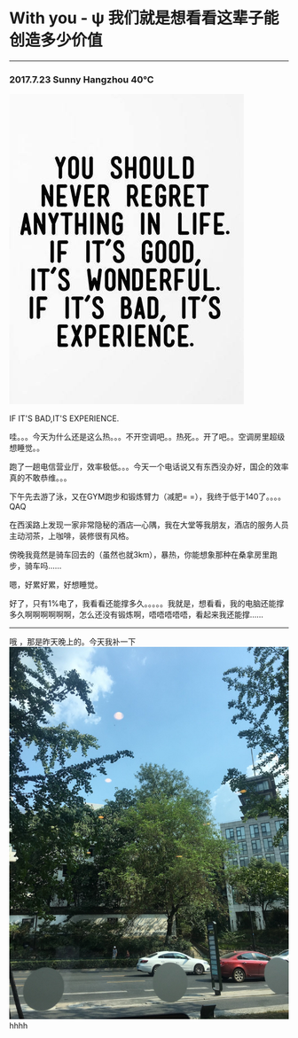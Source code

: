 # With you - ψ 我们就是想看看这辈子能创造多少价值

---

### 2017.7.23    Sunny   Hangzhou 40℃

![](/assets/18739850_1354167171327883_5559581380263127066_n.jpg)

IF IT'S BAD,IT'S EXPERIENCE.

哇。。。今天为什么还是这么热。。。不开空调吧。。热死。。开了吧。。空调房里超级想睡觉。。

跑了一趟电信营业厅，效率极低。。。今天一个电话说又有东西没办好，国企的效率真的不敢恭维。。。

下午先去游了泳，又在GYM跑步和锻炼臂力（减肥= =），我终于低于140了。。。。QAQ

在西溪路上发现一家非常隐秘的酒店—心隅，我在大堂等我朋友，酒店的服务人员主动沏茶，上咖啡，装修很有风格。

傍晚我竟然是骑车回去的（虽然也就3km），暴热，你能想象那种在桑拿房里跑步，骑车吗……

嗯，好累好累，好想睡觉。

好了，只有1%电了，我看看还能撑多久。。。。。我就是，想看看，我的电脑还能撑多久啊啊啊啊啊啊，怎么还没有锻炼啊，唔唔唔唔唔，看起来我还能撑……

---

哦 ，那是昨天晚上的。今天我补一下![](/assets/WechatIMG71.jpeg)hhhh



